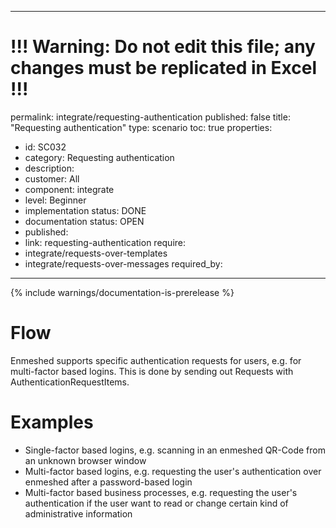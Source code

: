 ---
# !!! Warning: Do not edit this file; any changes must be replicated in Excel !!!
permalink: integrate/requesting-authentication
published: false
title: "Requesting authentication"
type: scenario
toc: true
properties:
  - id: SC032
  - category: Requesting authentication
  - description:
  - customer: All
  - component: integrate
  - level: Beginner
  - implementation status: DONE
  - documentation status: OPEN
  - published:
  - link: requesting-authentication
require:
  - integrate/requests-over-templates
  - integrate/requests-over-messages
required_by:
------ 

{% include warnings/documentation-is-prerelease %}

# Flow

Enmeshed supports specific authentication requests for users, e.g. for multi-factor based logins. This is done by sending out Requests with AuthenticationRequestItems.

# Examples

- Single-factor based logins, e.g. scanning in an enmeshed QR-Code from an unknown browser window
- Multi-factor based logins, e.g. requesting the user's authentication over enmeshed after a password-based login
- Multi-factor based business processes, e.g. requesting the user's authentication if the user want to read or change certain kind of administrative information
